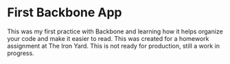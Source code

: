 First Backbone App
==========================

This was my first practice with Backbone and learning how it helps organize your code and make it easier to read. This was created for a homework assignment at The Iron Yard. This is not ready for production, still a work in progress.
